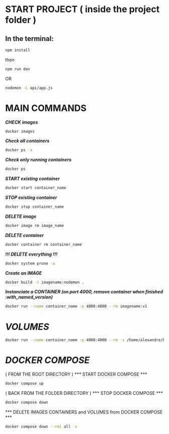 # START PROJECT ( inside the project folder )
## In the terminal:
``` bash 
npm install
``` 
then 
``` bash
npm run dev
```
OR
``` bash
nodemon -L api/app.js
```


# MAIN COMMANDS

***CHECK images***
``` bash
docker images
```
***Check all containers***
``` bash
docker ps -a
```
***Check only running containers***
``` bash
docker ps
```
***START existing container***
``` bash
docker start container_name
```
***STOP existing container***
``` bash
docker stop container_name
```

***DELETE image***
``` bash
docker image rm image_name
```

***DELETE container***
``` bash
docker container rm container_name
```

***!!! DELETE everything !!!***
``` bash
docker system prune -a
```

***Create an IMAGE***
``` Bash
docker build -t imagename:nodemon .
```

***Instanciate a CONTAINER (on port 4000, remove container when finished :with_named_version)***
``` Bash
docker run --name container_name -p 4000:4000 --rm imagename:v1
```

# ***VOLUMES***
``` Bash
docker run --name container_name -p 4000:4000 --rm -v /home/alexandre/Desktop/CODE/COURSES/The_Net_Ninja/docker-node-express/api:/app -v /app/node_modules imagename:v1
```

# ***DOCKER COMPOSE***
( FROM THE ROOT DIRECTORY )
*** START DOCKER COMPOSE ***
``` Bash
docker compose up
```

( BACK FROM THE FOLDER DIRECTORY )
*** STOP DOCKER COMPOSE ***
``` Bash
docker compose down
```

*** DELETE IMAGES CONTAINERS and VOLUMES from DOCKER COMPOSE ***
``` Bash
docker compose down --rmi all -v
```